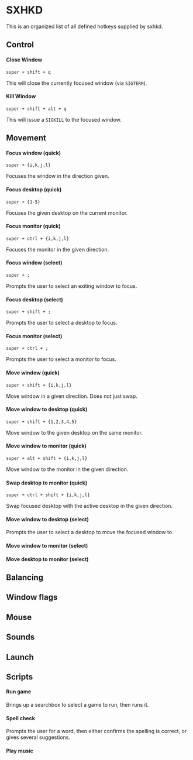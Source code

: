 # SXHKD #

This is an organized list of all defined hotkeys supplied by sxhkd.

## Control ##

#### Close Window ####
`super + shift + q`

This will close the currently focused window (via `SIGTERM`).

#### Kill Window ####
`super + shift + alt + q`

This will issue a `SIGKILL` to the focused window.


## Movement ##

#### Focus window (quick) ####
`super + {i,k,j,l}`

Focuses the window in the direction given.

#### Focus desktop (quick) ####
`super + {1-5}`

Focuses the given desktop on the current monitor.

#### Focus monitor (quick) ####
`super + ctrl + {i,k,j,l}`

Focuses the monitor in the given direction.

#### Focus window (select) ####
`super + ;`

Prompts the user to select an exiting window to focus.

#### Focus desktop (select) ####
`super + shift + ;`

Prompts the user to select a desktop to focus.

#### Focus monitor (select) ####
`super + ctrl + ;`

Prompts the user to select a monitor to focus.

#### Move window (quick) ####
`super + shift + {i,k,j,l}`

Move window in a given direction. Does not just swap.

#### Move window to desktop (quick) ####
`super + shift + {1,2,3,4,5}`

Move window to the given desktop on the same monitor.

#### Move window to monitor (quick) ####
`super + alt + shift + {i,k,j,l}`

Move window to the monitor in the given direction.

#### Swap desktop to monitor (quick) ####
`super + ctrl + shift + {i,k,j,l}`

Swap focused desktop with the active desktop in the given direction.

#### Move window to desktop (select) ####

Prompts the user to select a desktop to move the focused window to.

#### Move window to monitor (select) ####



#### Move desktop to monitor (select) ####


## Balancing ##

## Window flags ##

## Mouse ##

## Sounds ##

## Launch ##

## Scripts ##

#### Run game ####

Brings up a searchbox to select a game to run, then runs it.

#### Spell check ####

Prompts the user for a word, then either confirms the spelling is correct, or gives several suggestions.

#### Play music ####